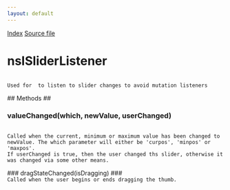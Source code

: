 ```yaml
---
layout: default
---
```

<div id='links'><a href="../index.html">Index</a>
<a href="http://dxr.mozilla.org/mozilla-central/source/layout/xul/nsISliderListener.idl">Source file</a>
</div>

# nsISliderListener #
<code>  
Used for <scale> to listen to slider changes to avoid mutation listeners  
  
</code>
## Methods ##

### valueChanged(which, newValue, userChanged) ###
<code>  
Called when the current, minimum or maximum value has been changed to  
newValue. The which parameter will either be 'curpos', 'minpos' or 'maxpos'.  
If userChanged is true, then the user changed ths slider, otherwise it  
was changed via some other means.  
  
</code>
### dragStateChanged(isDragging) ###
<code>  
Called when the user begins or ends dragging the thumb.  
  
</code>